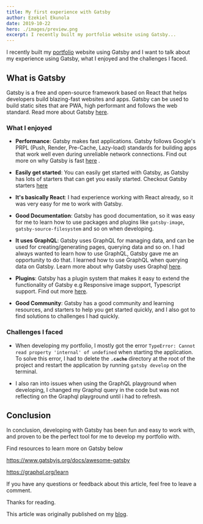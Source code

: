 ```yaml
---
title: My first experience with Gatsby
author: Ezekiel Ekunola
date: 2019-10-22
hero: ./images/preview.png
excerpt: I recently built my portfolio website using Gatsby...
---
```



I recently built my [portfolio](https://ezekielekunola.com) website using Gatsby and I want to talk about my experience using Gatsby, what I enjoyed and the challenges I faced.

## **What is Gatsby**
Gatsby is a free and open-source framework based on React that helps developers build blazing-fast websites and apps. Gatsby can be used to build static sites that are PWA, high performant and follows the web standard. Read more about Gatsby [here](https://www.gatsbyjs.org).


### **What I enjoyed**
- **Performance**: Gatsby makes fast applications. Gatsby follows Google's PRPL (Push, Render, Pre-Cache, Lazy-load) standards for building apps that work well even during unreliable network connections. Find out more on why Gatsby is fast [here](https://www.gatsbyjs.org/blog/2017-09-13-why-is-gatsby-so-fast/) .

- **Easily get started**: You can easily get started with Gatsby, as Gatsby has lots of starters that can get you easily started. Checkout Gatsby starters [here](https://www.gatsbyjs.org/starters/?v=2)
- **It's basically React**: I had experience working with React already, so it was very easy for me to work with Gatsby.

- **Good Documentation**: Gatsby has good documentation, so it was easy for me to learn how to use packages and plugins like `gatsby-image`, `gatsby-source-filesystem` and so on when developing.

- **It uses GraphQL**: Gatsby uses GraphQL for managing data, and can be used for creating/generating pages, querying data and so on. I had always wanted to learn how to use GraphQL, Gatsby gave me an opportunity to do that. I learned how to use GraphQL when querying data on Gatsby. Learn more about why Gatsby uses Graphql [here](https://www.gatsbyjs.org/docs/why-gatsby-uses-graphql).

- **Plugins**: Gatsby has a plugin system that makes it easy to extend the functionality of Gatsby e.g Responsive image support, Typescript support. Find out more [here](https://www.gatsbyjs.org/plugins).

- **Good Community**: Gatsby has a good community and learning resources, and starters to help you get started quickly, and I also got to find solutions to challenges I had quickly.


### **Challenges I faced**

- When developing my portfolio, I mostly got the error `TypeError: Cannot read property 'internal' of undefined` when starting the application. To solve this error, I had to delete the **`.cache`** directory at the root of the project and restart the application by running `gatsby develop` on the terminal.
 

- I also ran into issues when using the GraphQL playground when developing, I changed my Graphql query in the code but was not reflecting on the Graphql playground until i had to refresh.


## **Conclusion**
In conclusion, developing with Gatsby has been fun and easy to work with, and proven to be the perfect tool for me to develop my portfolio with.


Find resources to learn more on Gatsby below

https://www.gatsbyjs.org/docs/awesome-gatsby

https://graphql.org/learn

If you have any questions or feedback about this article, feel free to leave a comment.

Thanks for reading.

This article was originally published on my [blog](https://blog.ezekielekunola.com).

